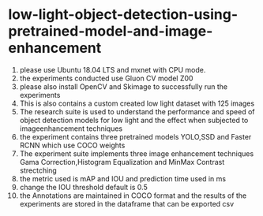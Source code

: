 # low-light-object-detection-using-pretrained-model-and-image-enhancement
1. please use Ubuntu 18.04 LTS and mxnet with CPU mode.
2. the experiments conducted use Gluon CV model Z00
3. please also install OpenCV and Skimage to successfully run the experiments
4. This is also contains a custom created low light dataset with 125 images
5. The research suite is used to understand the performance and speed of object detection models for low light and the effect when subjected to imageenhancement techniques
6. the experiment contains three pretrained models YOLO,SSD and Faster RCNN which use COCO weights
7. The experiment suite implements three image enhancement techniques Gama Correction,Histogram Equalization and MinMax Contrast strectching
8. the metric used is mAP and IOU and prediction time used in ms
9. change the IOU threshold default is 0.5 
10. the Annotations are maintained in COCO format and the results of the experiments are stored in the dataframe that can be exported csv
